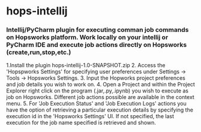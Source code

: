 # hops-intellij

### Intellij/PyCharm plugin for executing comman job commands on Hopsworks platform. Work locally on your intellij or PyCharm IDE and execute job actions directly on Hopsworks (create,run,stop,etc.)

1.Install the plugin hops-intellij-1.0-SNAPSHOT.zip
2. Access the 'Hopspworks Settings' for specifying user preferences under Settings -> Tools -> Hopsworks Settings. 
3. Input the Hopworks project preferences and job details you wish to work on.
4. Open a Project and within the Project Explorer right click on the program (.jar,.py,.ipynb) you wish to execute as job on Hopsworks. Different job actions possible are available in the context menu.
5. For 'Job Execution Status' and 'Job Execution Logs' actions you have the option of retrieving a particular execution details by specifying the execution id in the 'Hopsworks Settings' UI. If not specified, the last execution for the job name specified is retrieved and shown. 



